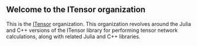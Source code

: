 ## Welcome to the ITensor organization

This is the [ITensor](https://itensor.org) organization.
This organization revolves around the Julia and C++ versions of the ITensor library for performing tensor network calculations, along
with related Julia and C++ libraries.
